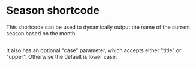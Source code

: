 # Season shortcode

This shortcode can be used to dynamically output the name of the current season based on the month.

```[season]
```

It also has an optional "case" parameter, which accepts either "title" or "upper". Otherwise the default is lower case.


```[season case="upper"]
```
